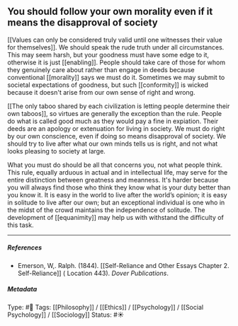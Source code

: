 ## You should follow your own morality even if it means the disapproval of society # 

[[Values can only be considered truly valid until one witnesses their value for themselves]]. We should speak the rude truth under all circumstances. This may seem harsh, but your goodness must have some edge to it, otherwise it is just [[enabling]]. People should take care of those for whom they genuinely care about rather than engage in deeds because conventional [[morality]] says we must do it. Sometimes we may submit to societal expectations of goodness, but such [[conformity]] is wicked because it doesn't arise from our own sense of right and wrong.

[[The only taboo shared by each civilization is letting people determine their own taboos]], so virtues are generally the exception than the rule. People do what is called good much as they would pay a fine in expiation. Their deeds are an apology or extenuation for living in society. We must do right by our own conscience, even if doing so means disapproval of society. We should try to live after what our own minds tells us is right, and not what looks pleasing to society at large.

What you must do should be all that concerns you, not what people think. This rule, equally arduous in actual and in intellectual life, may serve for the entire distinction between greatness and meanness. It's harder because you will always find those who think they know what is your duty better than you know it. It is easy in the world to live after the world’s opinion; it is easy in solitude to live after our own; but an exceptional individual is one who in the midst of the crowd maintains the independence of solitude. The development of [[equanimity]] may help us with withstand the difficulty of this task.

___

##### References

- Emerson, W,. Ralph. (1844). [[Self-Reliance and Other Essays Chapter 2. Self-Reliance]] ( Location 443). _Dover Publications_.

##### Metadata

Type: #🔴 
Tags: [[Philosophy]] / [[Ethics]] / [[Psychology]] / [[Social Psychology]] / [[Sociology]] 
Status: #☀️ 